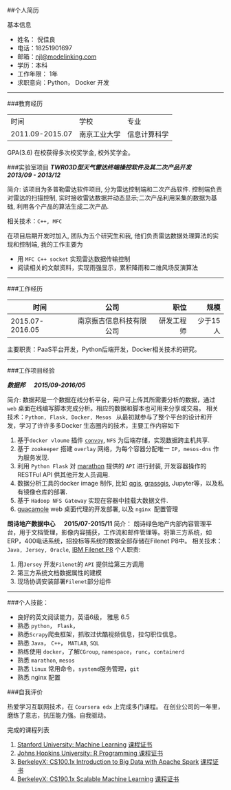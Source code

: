 ##个人简历

基本信息    

* 姓名： 倪佳良    
* 电话：18251901697
* 邮箱：njl@modelinking.com
* 学历：本科
* 工作年限： 1年
* 求职意向：Python， Docker 开发
---
###教育经历 

<table>
    <tr>
        <td>时间</td>
	<td>学校</td>
	<td>专业</td>
    </tr>
    <tr>
        <td>2011.09-2015.07</td>
	<td>南京工业大学</td>
	<td>信息计算科学</td>
    </tr>
</table>

GPA(3.6)  在校获得多次校奖学金, 校外奖学金。

###实验室项目
***TWR03D型天气雷达终端操控软件及其二次产品开发  &#160;&#160;&#160;&#160;  2013/09 - 2013/12***

简介: 该项目为多普勒雷达软件项目, 分为雷达控制端和二次产品软件. 控制端负责对雷达的扫描控制, 实时接收雷达数据并动态显示;二次产品利用采集的数据为基础, 利用各个产品的算法生成二次产品.

相关技术：`C++, MFC`

在项目后期开发时加入, 团队为五个研究生和我, 他们负责雷达数据处理算法的实现和控制端, 我的工作主要为
	
* 用 `MFC C++ socket` 实现雷达数据传输控制
* 阅读相关的文献资料，实现雨强显示，累积降雨和二维风场反演算法


----

###工作经历   


| 时间 | 公司 | 职位 |规模|
| -----|:----:| ----:|----:|
| 2015.07-2016.05 | 南京振古信息科技有限公司     | 研发工程师   |少于15人|

主要职责：PaaS平台开发，Python后端开发，Docker相关技术的研究。

---
###工作项目经验

***数据邦 &#160;&#160;&#160;&#160;   2015/09-2016/05***

简介: 数据邦是一个数据在线分析平台，用户可上传其所需要分析的数据，通过 `web` 桌面在线编写脚本完成分析。相应的数据和脚本也可用来分享或交易。
相关技术：`Python, Flask, Docker, Mesos `
从最初就参与了整个平台的设计和开发，学习了许许多多Docker 生态圈内的技术，主要工作内容如下

1. 基于`docker vloume` 插件 [`convoy`](https://github.com/rancher/convoy), `NFS` 为后端存储，实现数据跨主机共享.
2. 基于 `zookeeper` 搭建 `overlay` 网络，为每个容器分配唯一 `IP`，`mesos-dns` 作为服务发现.
3. 利用 `Python Flask` 对 [marathon](https://mesosphere.github.io/marathon/) 提供的 `API` 进行封装, 开发容器操作的RESTFul API 供其他开发人员调用.
4. 数据分析工具的docker image 制作, 比如 [qgis](http://www.qgis.org/en/site/), [grassgis](http://grass.osgeo.org/), Jupyter等，以及私有镜像仓库的部署.
5. 基于 `Hadoop NFS Gateway` 实现在容器中挂载大数据文件.
6. [guacamole](http://guacamole.incubator.apache.org/) web 桌面代理的开发部署, 以及 `nginx `配置管理

**朗诗地产数据中心  &#160;&#160;&#160;&#160; 2015/07-2015/11**
简介： 朗诗绿色地产内部内容管理平台，用于文档管理，影像内容捕获，工作流和邮件管理等。将第三方系统，如ERP，400电话系统，招投标等系统的数据全部存储在Filenet P8中。
相关技术：`Java, Jersey, Oracle`,  [IBM Filenet P8](https://www.ibm.com/support/knowledgecenter/SSNW2F_5.2.1/com.ibm.p8toc.doc/welcome_p8.htm)
个人职责:

1. 用`Jersey` 开发`Filenet`的 `API` 提供给第三方调用
2. 第三方系统文档数据属性的建模
3. 现场协调安装部署`Filenet`部分组件


---
###个人技能：

* 良好的英文阅读能力，英语6级， 雅思 6.5
* 熟悉  `python`， `Flask`，
* 熟悉`Scrapy`爬虫框架，抓取过优酷视频信息，拉勾职位信息。
* 熟悉 `Java`， `C++`， `MATLAB`, `SQL`
* 熟练使用 `docker`，了解`CGroup`, `namespace`，`runc`，`containerd`
* 熟悉 `marathon`, `mesos` 
* 熟悉 `linux` 常用命令，`systemd`服务管理，`git` 
* 熟悉 nginx 配置

###自我评价
	
热爱学习互联网技术，在 `Coursera edx` 上完成多门课程。 在创业公司的一年里，磨练了意志，抗压能力强。自我驱动。

完成的课程列表

1. [Stanford University: Machine Learning](https://www.coursera.org/learn/machine-learning)   [课程证书](http://o913sn63o.bkt.clouddn.com/Coursera-ml.pdf)
2. [Johns Hopkins University: R  Programming ](https://www.coursera.org/learn/r-programming)[课程证书](http://o913sn63o.bkt.clouddn.com/Coursera-rprog.pdf)
3. [BerkeleyX: CS100.1x Introduction to Big Data with Apache Spark](https://courses.edx.org/courses/BerkeleyX/CS100.1x/1T2015/info) [课程证书](https://s3.amazonaws.com/verify.edx.org/downloads/45919685f8df47f08e590679b954b30f/Certificate.pdf)
4. [BerkeleyX: CS190.1x Scalable Machine Learning](https://courses.edx.org/courses/BerkeleyX/CS190.1x/1T2015/info)  [课程证书](https://s3.amazonaws.com/verify.edx.org/downloads/40754021da08441197bb3e9b96e91826/Certificate.pdf)




